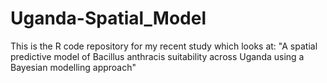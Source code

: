 # Uganda-Spatial_Model

This is the R code repository for my recent study which looks at:
"A spatial predictive model of Bacillus anthracis suitability across Uganda using a Bayesian modelling approach"
